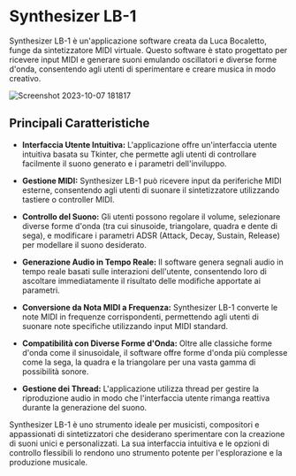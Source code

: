# Synthesizer LB-1

Synthesizer LB-1 è un'applicazione software creata da Luca Bocaletto, funge da sintetizzatore MIDI virtuale. Questo software è stato progettato per ricevere input MIDI e generare suoni emulando oscillatori e diverse forme d'onda, consentendo agli utenti di sperimentare e creare musica in modo creativo.

![Screenshot 2023-10-07 181817](https://github.com/elektronoide/Synthesizer-LB-1/assets/134635227/31ec5605-264e-4e79-8b88-f8aea25acd35)

## Principali Caratteristiche

- **Interfaccia Utente Intuitiva:** L'applicazione offre un'interfaccia utente intuitiva basata su Tkinter, che permette agli utenti di controllare facilmente il suono generato e i parametri dell'inviluppo.

- **Gestione MIDI:** Synthesizer LB-1 può ricevere input da periferiche MIDI esterne, consentendo agli utenti di suonare il sintetizzatore utilizzando tastiere o controller MIDI.

- **Controllo del Suono:** Gli utenti possono regolare il volume, selezionare diverse forme d'onda (tra cui sinusoide, triangolare, quadra e dente di sega), e modificare i parametri ADSR (Attack, Decay, Sustain, Release) per modellare il suono desiderato.

- **Generazione Audio in Tempo Reale:** Il software genera segnali audio in tempo reale basati sulle interazioni dell'utente, consentendo loro di ascoltare immediatamente il risultato delle modifiche apportate ai parametri.

- **Conversione da Nota MIDI a Frequenza:** Synthesizer LB-1 converte le note MIDI in frequenze corrispondenti, permettendo agli utenti di suonare note specifiche utilizzando input MIDI standard.

- **Compatibilità con Diverse Forme d'Onda:** Oltre alle classiche forme d'onda come il sinusoidale, il software offre forme d'onda più complesse come la sega, la quadra e la triangolare per una vasta gamma di possibilità sonore.

- **Gestione dei Thread:** L'applicazione utilizza thread per gestire la riproduzione audio in modo che l'interfaccia utente rimanga reattiva durante la generazione del suono.

Synthesizer LB-1 è uno strumento ideale per musicisti, compositori e appassionati di sintetizzatori che desiderano sperimentare con la creazione di suoni unici e personalizzati. La sua interfaccia intuitiva e le opzioni di controllo flessibili lo rendono uno strumento potente per l'esplorazione e la produzione musicale.
